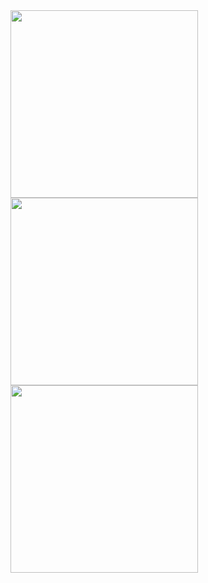 <img src="https://github.com/holivin21/Movie-Android-Kotlin/assets/30800318/4da925d4-04dc-4f22-9cf7-83393dc0020a" width="300"/>
<img src="https://github.com/holivin21/Movie-Android-Kotlin/assets/30800318/cba5526c-f143-4cfd-800c-5daf0e2acb90" width="300"/>
<img src="https://github.com/holivin21/Movie-Android-Kotlin/assets/30800318/e62a301f-d3a8-4cb4-a433-5db60978b746" width="300"/>

